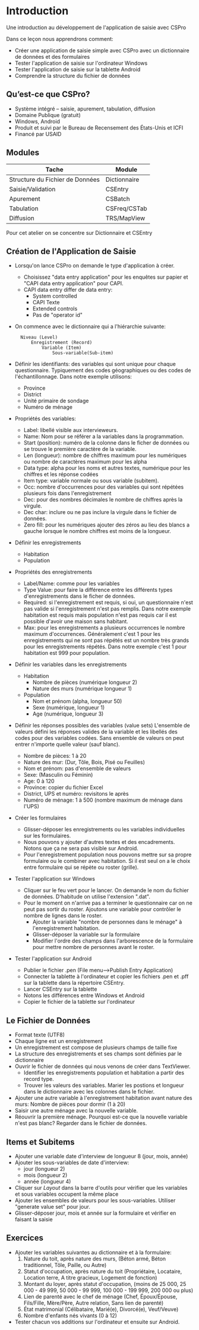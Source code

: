 ﻿Introduction
============
Une introduction au développement de l'application de saisie avec CSPro

Dans ce leçon nous apprendrons comment:
* Créer une application de saisie simple avec CSPro avec un dictionnaire de données et des formulaires
* Tester l'application de saisie sur l'ordinateur Windows
* Tester l'application de saisie sur la tablette Android
* Comprendre la structure du fichier de données

Qu’est-ce que CSPro?
--------------------

* Système intégré – saisie, apurement, tabulation, diffusion
* Domaine Publique (gratuit)
* Windows, Android
* Produit et suivi par le Bureau de Recensement des États-Unis et ICFI
* Financé par USAID

Modules
--------------------

| Tache                          | Module       |
|--------------------------------|--------------|
| Structure du Fichier de Données| Dictionnaire |
| Saisie/Validation              | CSEntry      |
| Apurement                      | CSBatch      |
| Tabulation                     | CSFreq/CSTab |
| Diffusion                      | TRS/MapView  |

Pour cet atelier on se concentre sur Dictionnaire et CSEntry

Création de l'Application de Saisie
--------------------

* Lorsqu'on lance CSPro on demande le type d'application à créer.
	* Choisissez "data entry application" pour les enquêtes sur papier et "CAPI data entry application" pour CAPI.
	* CAPI data entry differ de data entry:
		* System controlled
		* CAPI Texte
		* Extended controls
		* Pas de "operator id"
		
* On commence avec le dictionnaire qui a l'hiérarchie suivante:

		Niveau (Level)
			Enregistrement (Record)
				Variable (Item)
					Sous-variable(Sub-item)

* Définir les identifiants: des variables qui sont unique pour chaque questionnaire. Typiquement des codes géographiques ou des codes de l'échantillonnage. Dans notre exemple utilisons:
	* Province
	* District
	* Unité primaire de sondage
	* Numéro de ménage
* Propriétés des variables:
	* Label: libellé visible aux intervieweurs. 
	* Name: Nom pour se référer a la variables dans la programmation. 
	* Start (position): numéro de la colonne dans le ficher de données ou se trouve le première caractère de la variable.
	* Len (longueur): nombre de chiffres maximum pour les numériques ou nombre de caractères maximum pour les alpha
	* Data type: alpha pour les noms et autres textes, numérique pour les chiffres et les réponse codées
	* Item type: variable normale ou sous variable (subitem).
	* Occ: nombre d'occurrences pour des variables qui sont répétées plusieurs fois dans l'enregistrement 
	* Dec: pour des nombres décimales le nombre de chiffres après la virgule.
	* Dec char: inclure ou ne pas inclure la virgule dans le fichier de données.
	* Zero fill: pour les numériques ajouter des zéros au lieu des blancs a gauche lorsque le nombre chiffres est moins de la longueur.
* Définir les enregistrements
	* Habitation
	* Population
* Propriétés des enregistrements
	* Label/Name: comme pour les variables
	* Type Value: pour faire la différence entre les différents types d'enregistrements dans le ficher de données.
	* Required: si l'enregistrement est requis, si oui, un questionnaire n'est pas valide si l'enregistrement n'est pas remplis. Dans notre exemple habitation est requis mais population n'est pas requis car il est possible d'avoir une maison sans habitant.
	* Max: pour les enregistrements a plusieurs occurrences le nombre maximum d'occurrences. Généralement c'est 1 pour les enregistrements qui ne sont pas répétés est un nombre très grands pour les enregistrements répétés. Dans notre exemple c'est 1 pour habitation est 999 pour population.
* Définir les variables dans les enregistrements
	* Habitation
		* Nombre de pièces (numérique longueur 2)
		* Nature des murs (numérique longueur 1)
	* Population
		* Nom et prénom (alpha, longueur 50)
		* Sexe (numérique, longueur 1) 
		* Age (numérique, longueur 3)
* Définir les réponses possibles des variables (value sets)
	L'ensemble de valeurs défini les réponses valides de la variable et les libellés des codes pour des variables codées. Sans ensemble de valeurs on peut entrer n'importe quelle valeur (sauf blanc).
	* Nombre de pièces: 1 à 20
	* Nature des mur: (Dur, Tôle, Bois, Pisé ou Feuilles)
	* Nom et prénom: pas d'ensemble de valeurs
	* Sexe: (Masculin ou Féminin)
	* Age: 0 à 120
	* Province: copier du fichier Excel
	* District, UPS et numéro: revisitons le après
	* Numéro de ménage: 1 à 500 (nombre maximum de ménage dans l'UPS)
	
* Créer les formulaires
	* Glisser-déposer les enregistrements ou les variables individuelles sur les formulaires.
	* Nous pouvons y ajouter d'autres textes et des encadrements. Notons que ça ne sera pas visible sur Android.
	* Pour l'enregistrement population nous pouvons mettre sur sa propre formulaire ou le combiner avec habitation. Si il est seul on a le choix entre formulaire qui se répète ou roster (grille). 
* Tester l'application sur Windows
	* Cliquer sur le feu vert pour le lancer. On demande le nom du fichier de données. D'habitude on utilise l'extension ".dat".
	* Pour le moment on n'arrive pas a terminer le questionnaire car on ne peut pas sortir du roster. Ajoutons une variable pour contrôler le nombre de lignes dans le roster.
		* Ajouter la variable "nombre de personnes dans le ménage" à l'enregistrement habitation.
		* Glisser-déposer la variable sur la formulaire
		* Modifier l'ordre des champs dans l'arborescence de la formulaire pour mettre nombre de personnes avant le roster.
* Tester l'application sur Android
	* Publier le fichier .pen (File menu-->Publish Entry Application)
	* Connecter la tablette à l'ordinateur et copier les fichiers .pen et .pff sur la tablette dans la répertoire CSEntry.
	* Lancer CSEntry sur la tablette
	* Notons les différences entre Windows et Android
	* Copier le fichier de la tablette sur l'ordinateur

Le Fichier de Données
--------------------
* Format texte (UTF8)
* Chaque ligne est un enregistrement
* Un enregistrement est compose de plusieurs champs de taille fixe
* La structure des enregistrements et ses champs sont définies par le dictionnaire
* Ouvrir le fichier de données qui nous venons de créer dans TextViewer. 
	* Identifier les enregistrements population et habitation a partir des record type.
	* Trouver les valeurs des variables. Marier les postions et longueur dans le dictionnaire avec les colonnes dans le fichier.
* Ajouter une autre variable à l'enregistrement habitation avant nature des murs: Nombre de pièces pour dormir (1 à 20) 
* Saisir une autre ménage avec la nouvelle variable.
* Réouvrir la première ménage. Pourquoi est-ce que la nouvelle variable n'est pas blanc? Regarder dans le fichier de données.

Items et Subitems
-----------------
* Ajouter une variable date d'interview de longueur 8 (jour, mois, année)
* Ajouter les sous-variables de date d'interview:
	* jour (longueur 2)
	* mois (longueur 2)
	* année (longueur 4)
* Cliquer sur *Layout* dans la barre d'outils pour vérifier que les variables et sous variables occupent la même place 
* Ajouter les ensembles de valeurs pour les sous-variables. Utiliser "generate value set" pour jour.
* Glisser-déposer jour, mois et année sur la formulaire et vérifier en faisant la saisie

Exercices
---------

* Ajouter les variables suivantes au dictionnaire et à la formulaire:
  1. Nature du toit, après nature des murs, (Béton armé, Béton traditionnel, Tôle, Paille, ou Autre)
  2. Statut d'occupation, après nature du toit (Propriétaire, Locataire, Location terre, A titre gracieux, Logement de fonction)
  3. Montant du loyer, après statut d'occupation, (moins de 25 000, 25 000 - 49 999, 50 000 - 99 999, 100 000 - 199 999, 200 000 ou plus) 
  4. Lien de parenté avec le chef de ménage (Chef, Époux/Épouse, Fils/Fille, Mère/Père, Autre relation, Sans lien de parenté)
  5. État matrimonial (Célibataire, Marié(e), Divorcé(e), Veuf/Veuve)
  6. Nombre d'enfants nés vivants (0 à 12)
* Tester chacun vos additions sur l'ordinateur et ensuite sur Android.
